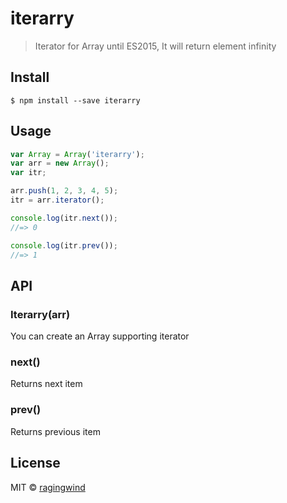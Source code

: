 # iterarry

> Iterator for Array until ES2015, It will return element infinity


## Install

```
$ npm install --save iterarry
```


## Usage

```js
var Array = Array('iterarry');
var arr = new Array();
var itr;

arr.push(1, 2, 3, 4, 5);
itr = arr.iterator();

console.log(itr.next());
//=> 0

console.log(itr.prev());
//=> 1
```

## API

### Iterarry(arr)

You can create an Array supporting iterator

### next()

Returns next item

### prev()

Returns previous item

## License

MIT © [ragingwind](http://ragingwind.me)
